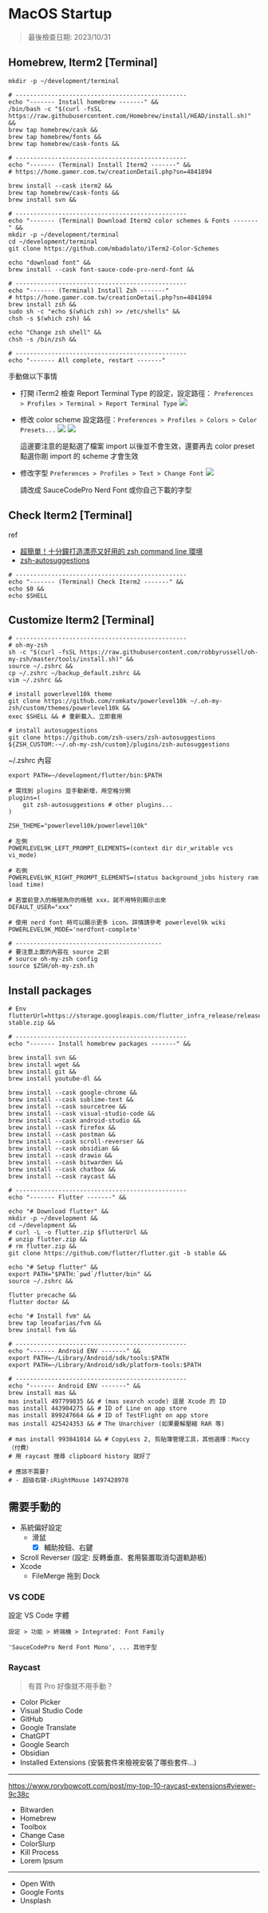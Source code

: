# MacOS Startup

> 最後檢查日期: 2023/10/31

## Homebrew, Iterm2 \[Terminal\]

```shell
mkdir -p ~/development/terminal

# ------------------------------------------------
echo "------- Install homebrew -------" &&
/bin/bash -c "$(curl -fsSL https://raw.githubusercontent.com/Homebrew/install/HEAD/install.sh)" &&
brew tap homebrew/cask &&
brew tap homebrew/fonts &&
brew tap homebrew/cask-fonts &&

# ------------------------------------------------
echo "------- (Terminal) Install Iterm2 -------" &&
# https://home.gamer.com.tw/creationDetail.php?sn=4841894

brew install --cask iterm2 &&
brew tap homebrew/cask-fonts &&
brew install svn &&

# ------------------------------------------------
echo "------- (Terminal) Download Iterm2 color schemes & Fonts -------" &&
mkdir -p ~/development/terminal
cd ~/development/terminal
git clone https://github.com/mbadolato/iTerm2-Color-Schemes

echo "download font" &&
brew install --cask font-sauce-code-pro-nerd-font &&

# ------------------------------------------------
echo "------- (Terminal) Install Zsh -------"
# https://home.gamer.com.tw/creationDetail.php?sn=4841894
brew install zsh &&
sudo sh -c "echo $(which zsh) >> /etc/shells" &&
chsh -s $(which zsh) &&

echo "Change zsh shell" &&
chsh -s /bin/zsh &&

# ------------------------------------------------
echo "------- All complete, restart -------"
```

手動做以下事情

- 打開 iTerm2 檢查 Report Terminal Type 的設定，設定路徑： `Preferences > Profiles > Terminal > Report Terminal Type`
  ![](screenshots/iterm_2_setup_report_type.webp)
- 修改 color scheme
  設定路徑：`Preferences > Profiles > Colors > Color Presets...`
  ![](screenshots/iterm_2_setup_color_scheme.webp)
  ![](screenshots/iterm_2_setup_pick_color_scheme.webp)

  這邊要注意的是點選了檔案 import 以後並不會生效，還要再去 color preset 點選你剛 import 的 scheme 才會生效

- 修改字型
  `Preferences > Profiles > Text > Change Font`
  ![](screenshots/iterm_2_setup_font.webp)

  請改成 SauceCodePro Nerd Font 或你自己下載的字型

## Check Iterm2 \[Terminal\]

ref

- [超簡單！十分鐘打造漂亮又好用的 zsh command line 環境](https://medium.com/statementdog-engineering/prettify-your-zsh-command-line-prompt-3ca2acc967f)
- [zsh-autosuggestions](https://github.com/zsh-users/zsh-autosuggestions)

```shell
# ------------------------------------------------
echo "------- (Terminal) Check Iterm2 -------" &&
echo $0 &&
echo $SHELL
```

## Customize Iterm2 \[Terminal\]

```shell
# ------------------------------------------------
# oh-my-zsh
sh -c "$(curl -fsSL https://raw.githubusercontent.com/robbyrussell/oh-my-zsh/master/tools/install.sh)" &&
source ~/.zshrc &&
cp ~/.zshrc ~/backup_default.zshrc &&
vim ~/.zshrc &&

# install powerlevel10k theme
git clone https://github.com/romkatv/powerlevel10k ~/.oh-my-zsh/custom/themes/powerlevel10k &&
exec $SHELL && # 重新載入、立即套用

# install autosuggestions
git clone https://github.com/zsh-users/zsh-autosuggestions ${ZSH_CUSTOM:-~/.oh-my-zsh/custom}/plugins/zsh-autosuggestions

```

~/.zshrc 內容

```.zshrc
export PATH=~/development/flutter/bin:$PATH

# 需找到 plugins 並手動新增，用空格分開
plugins=(
    git zsh-autosuggestions # other plugins...
)

ZSH_THEME="powerlevel10k/powerlevel10k"

# 左側
POWERLEVEL9K_LEFT_PROMPT_ELEMENTS=(context dir dir_writable vcs vi_mode)

# 右側
POWERLEVEL9K_RIGHT_PROMPT_ELEMENTS=(status background_jobs history ram load time)

# 若當前登入的帳號為你的帳號 xxx，就不用特別顯示出來
DEFAULT_USER="xxx"

# 使用 nerd font 時可以顯示更多 icon。詳情請參考 powerlevel9k wiki
POWERLEVEL9K_MODE='nerdfont-complete'

# -----------------------------------------
# 要注意上面的內容在 source 之前
# source oh-my-zsh config
source $ZSH/oh-my-zsh.sh
```

## Install packages

```shell
# Env
flutterUrl=https://storage.googleapis.com/flutter_infra_release/releases/stable/macos/flutter_macos_arm64_3.13.9-stable.zip &&

# ------------------------------------------------
echo "------- Install homebrew packages -------" &&

brew install svn &&
brew install wget &&
brew install git &&
brew install youtube-dl &&

brew install --cask google-chrome &&
brew install --cask sublime-text &&
brew install --cask sourcetree &&
brew install --cask visual-studio-code &&
brew install --cask android-studio &&
brew install --cask firefox &&
brew install --cask postman &&
brew install --cask scroll-reverser &&
brew install --cask obsidian &&
brew install --cask drawio &&
brew install --cask bitwarden &&
brew install --cask chatbox &&
brew install --cask raycast &&

# ------------------------------------------------
echo "------- Flutter -------" &&

echo "# Download flutter" &&
mkdir -p ~/development &&
cd ~/development &&
# curl -L -o flutter.zip $flutterUrl &&
# unzip flutter.zip &&
# rm flutter.zip &&
git clone https://github.com/flutter/flutter.git -b stable &&

echo "# Setup flutter" &&
export PATH="$PATH:`pwd`/flutter/bin" &&
source ~/.zshrc &&

flutter precache &&
flutter doctor &&

echo "# Install fvm" &&
brew tap leoafarias/fvm &&
brew install fvm &&

# ------------------------------------------------
echo "------- Android ENV -------" &&
export PATH=~/Library/Android/sdk/tools:$PATH
export PATH=~/Library/Android/sdk/platform-tools:$PATH

# ------------------------------------------------
echo "------- Android ENV -------" &&
brew install mas &&
mas install 497799835 && # (mas search xcode) 這是 Xcode 的 ID
mas install 443904275 && # ID of Line on app store
mas install 899247664 && # ID of TestFlight on app store
mas install 425424353 && # The Unarchiver (如果要解壓縮 RAR 等)

# mas install 993841014 && # CopyLess 2, 剪貼簿管理工具，其他選擇：Maccy（付費）
# 用 raycast 搜尋 clipboard history 就好了

# 應該不需要?
# - 超级右键-iRightMouse 1497428978

```

## 需要手動的

- 系統偏好設定
  - 滑鼠
    - [x] 輔助按鈕、右鍵
- Scroll Reverser (設定: 反轉垂直、套用裝置取消勾選軌跡板)
- Xcode
  - FileMerge 拖到 Dock

### VS CODE

設定 VS Code 字體

`設定 > 功能 > 終端機 > Integrated: Font Family`

```
'SauceCodePro Nerd Font Mono', ... 其他字型
```

### Raycast

> 有買 Pro 好像就不用手動？

- Color Picker
- Visual Studio Code
- GitHub
- Google Translate
- ChatGPT
- Google Search
- Obsidian
- Installed Extensions (安裝套件來檢視安裝了哪些套件...)

---

https://www.rorybowcott.com/post/my-top-10-raycast-extensions#viewer-9c38c

- Bitwarden 
- Homebrew 
- Toolbox 
- Change Case 
- ColorSlurp 
- Kill Process 
- Lorem Ipsum 

---

- Open With 
- Google Fonts
- Unsplash 





